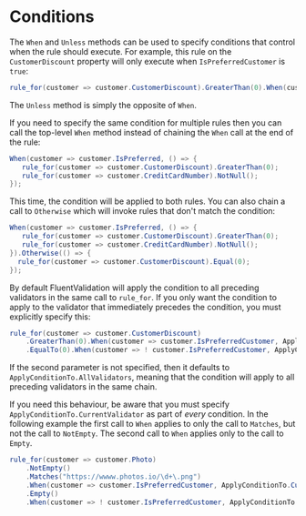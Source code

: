 # Conditions

The `When` and `Unless` methods can be used to specify conditions that control when the rule should execute. For example, this rule on the `CustomerDiscount` property will only execute when `IsPreferredCustomer` is `true`:

```csharp
rule_for(customer => customer.CustomerDiscount).GreaterThan(0).When(customer => customer.IsPreferredCustomer);
```

The `Unless` method is simply the opposite of `When`.

If you need to specify the same condition for multiple rules then you can call the top-level `When` method instead of chaining the `When` call at the end of the rule:

```csharp
When(customer => customer.IsPreferred, () => {
   rule_for(customer => customer.CustomerDiscount).GreaterThan(0);
   rule_for(customer => customer.CreditCardNumber).NotNull();
});
```

This time, the condition will be applied to both rules. You can also chain a call to `Otherwise` which will invoke rules that don't match the condition:

```csharp
When(customer => customer.IsPreferred, () => {
   rule_for(customer => customer.CustomerDiscount).GreaterThan(0);
   rule_for(customer => customer.CreditCardNumber).NotNull();
}).Otherwise(() => {
  rule_for(customer => customer.CustomerDiscount).Equal(0);
});
```

By default FluentValidation will apply the condition to all preceding validators in the same call to `rule_for`. If you only want the condition to apply to the validator that immediately precedes the condition, you must explicitly specify this:

```csharp
rule_for(customer => customer.CustomerDiscount)
    .GreaterThan(0).When(customer => customer.IsPreferredCustomer, ApplyConditionTo.CurrentValidator)
    .EqualTo(0).When(customer => ! customer.IsPreferredCustomer, ApplyConditionTo.CurrentValidator);
```

If the second parameter is not specified, then it defaults to `ApplyConditionTo.AllValidators`, meaning that the condition will apply to all preceding validators in the same chain.

If you need this behaviour, be aware that you must specify `ApplyConditionTo.CurrentValidator` as part of *every* condition. In the following example the first call to `When` applies to only the call to `Matches`, but not the call to `NotEmpty`. The second call to `When` applies only to the call to `Empty`.

```csharp
rule_for(customer => customer.Photo)
    .NotEmpty()
    .Matches("https://wwww.photos.io/\d+\.png")
    .When(customer => customer.IsPreferredCustomer, ApplyConditionTo.CurrentValidator)
    .Empty()
    .When(customer => ! customer.IsPreferredCustomer, ApplyConditionTo.CurrentValidator);
```